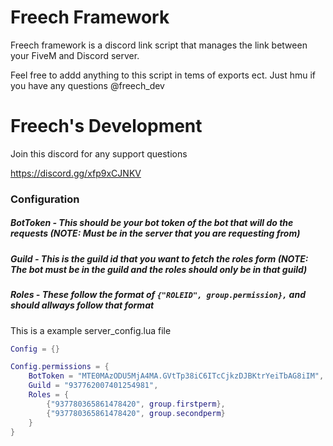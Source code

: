 # Freech Framework

Freech framework is a discord link script that manages the link between your FiveM and Discord server.

Feel free to addd anything to this script in tems of exports ect. Just hmu if you have any questions @freech_dev

# Freech's Development 

Join this discord for any support questions 

https://discord.gg/xfp9xCJNKV

### Configuration

##### BotToken - This should be your bot token of the bot that will do the requests (NOTE: Must be in the server that you are requesting from)

##### Guild - This is the guild id that you want to fetch the roles form (NOTE: The bot must be in the guild and the roles should only be in that guild)

##### Roles - These follow the format of ```{"ROLEID", group.permission},``` and should allways follow that format

This is a example server_config.lua file

```lua
Config = {}

Config.permissions = {
    BotToken = "MTE0MAzODU5MjA4MA.GVtTp38iC6ITcCjkzDJBKtrYeiTbAG8iIM",
    Guild = "937762007401254981",
    Roles = {
        {"937780365861478420", group.firstperm},
        {"937780365861478420", group.secondperm}
    }
}
```
